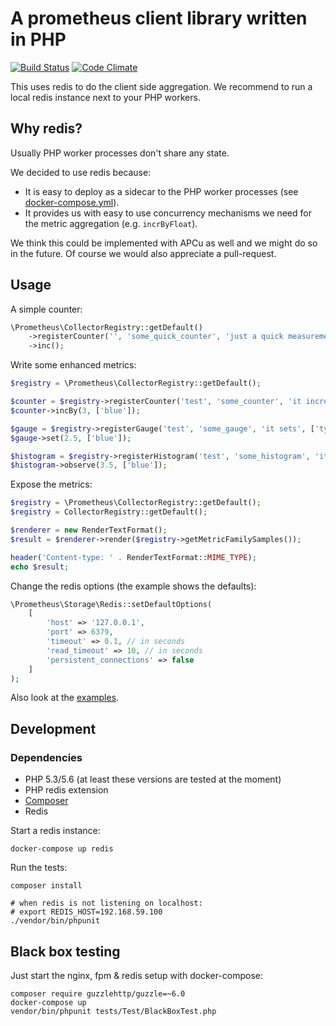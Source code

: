 # A prometheus client library written in PHP

[![Build Status](https://travis-ci.org/Jimdo/prometheus_client_php.svg?branch=master)](https://travis-ci.org/Jimdo/prometheus_client_php)
[![Code Climate](https://codeclimate.com/github/Jimdo/prometheus_client_php.png)](https://codeclimate.com/github/Jimdo/prometheus_client_php)

This uses redis to do the client side aggregation.
We recommend to run a local redis instance next to your PHP workers.

## Why redis?

Usually PHP worker processes don't share any state.

We decided to use redis because:
 * It is easy to deploy as a sidecar to the PHP worker processes (see [docker-compose.yml](docker-compose.yml)).
 * It provides us with easy to use concurrency mechanisms we need for the metric aggregation (e.g. `incrByFloat`).

We think this could be implemented with APCu as well and we might do so in the future.
Of course we would also appreciate a pull-request.


## Usage

A simple counter:
```php
\Prometheus\CollectorRegistry::getDefault()
    ->registerCounter('', 'some_quick_counter', 'just a quick measurement')
    ->inc();
```

Write some enhanced metrics:
```php
$registry = \Prometheus\CollectorRegistry::getDefault();

$counter = $registry->registerCounter('test', 'some_counter', 'it increases', ['type']);
$counter->incBy(3, ['blue']);

$gauge = $registry->registerGauge('test', 'some_gauge', 'it sets', ['type']);
$gauge->set(2.5, ['blue']);

$histogram = $registry->registerHistogram('test', 'some_histogram', 'it observes', ['type'], [0.1, 1, 2, 3.5, 4, 5, 6, 7, 8, 9]);
$histogram->observe(3.5, ['blue']);
```

Expose the metrics:
```php
$registry = \Prometheus\CollectorRegistry::getDefault();
$registry = CollectorRegistry::getDefault();

$renderer = new RenderTextFormat();
$result = $renderer->render($registry->getMetricFamilySamples());

header('Content-type: ' . RenderTextFormat::MIME_TYPE);
echo $result;
```

Change the redis options (the example shows the defaults):
```php
\Prometheus\Storage\Redis::setDefaultOptions(
    [
        'host' => '127.0.0.1',
        'port' => 6379,
        'timeout' => 0.1, // in seconds
        'read_timeout' => 10, // in seconds
        'persistent_connections' => false
    ]
);
```

Also look at the [examples](examples).

## Development

### Dependencies

* PHP 5.3/5.6 (at least these versions are tested at the moment)
* PHP redis extension
* [Composer](https://getcomposer.org/doc/00-intro.md#installation-linux-unix-osx)
* Redis

Start a redis instance:
```
docker-compose up redis
```

Run the tests:
```
composer install

# when redis is not listening on localhost:
# export REDIS_HOST=192.168.59.100
./vendor/bin/phpunit
```

## Black box testing

Just start the nginx, fpm & redis setup with docker-compose:
```
composer require guzzlehttp/guzzle=~6.0
docker-compose up
vendor/bin/phpunit tests/Test/BlackBoxTest.php
```

